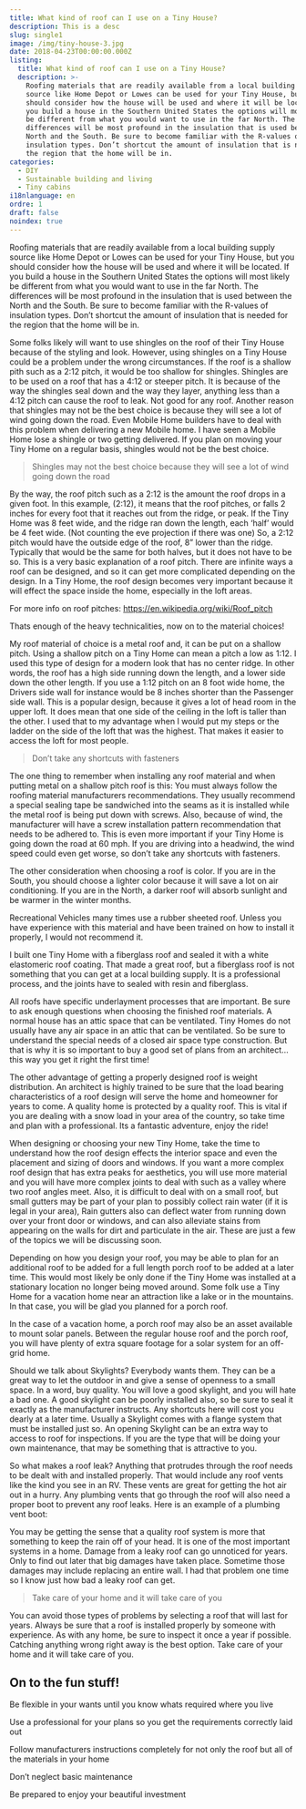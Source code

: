 ```yaml
---
title: What kind of roof can I use on a Tiny House?
description: This is a desc
slug: single1
image: /img/tiny-house-3.jpg
date: 2018-04-23T00:00:00.000Z
listing:
  title: What kind of roof can I use on a Tiny House?
  description: >-
    Roofing materials that are readily available from a local building supply
    source like Home Depot or Lowes can be used for your Tiny House, but you
    should consider how the house will be used and where it will be located. If
    you build a house in the Southern United States the options will most likely
    be different from what you would want to use in the far North. The
    differences will be most profound in the insulation that is used between the
    North and the South. Be sure to become familiar with the R-values of
    insulation types. Don’t shortcut the amount of insulation that is needed for
    the region that the home will be in. 
categories:
  - DIY
  - Sustainable building and living
  - Tiny cabins
i18nlanguage: en
ordre: 1
draft: false
noindex: true
---
```

Roofing materials that are readily available from a local building supply source like Home Depot or Lowes can be used for your Tiny House, but you should consider how the house will be used and where it will be located. If you build a house in the Southern United States the options will most likely be different from what you would want to use in the far North. The differences will be most profound in the insulation that is used between the North and the South. Be sure to become familiar with the R-values of insulation types. Don’t shortcut the amount of insulation that is needed for the region that the home will be in. 

Some folks likely will want to use shingles on the roof of their Tiny House because of the styling and look. However, using shingles on a Tiny House could be a problem under the wrong circumstances. If the roof is a shallow pith such as a 2:12 pitch, it would be too shallow for shingles. Shingles are to be used on a roof that has a 4:12 or steeper pitch. It is because of the way the shingles seal down and the way they layer, anything less than a 4:12 pitch can cause the roof to leak. Not good for any roof. Another reason that shingles may not be the best choice is because they will see a lot of wind going down the road. Even Mobile Home builders have to deal with this problem when delivering a new Mobile home. I have seen a Mobile Home lose a shingle or two getting delivered. If you plan on moving your Tiny Home on a regular basis, shingles would not be the best choice.

> Shingles may not the best choice because they will see a lot of wind going down the road

By the way, the roof pitch such as a 2:12 is the amount the roof drops in a given foot. In this example, (2:12), it means that the roof pitches, or falls 2 inches for every foot that it reaches out from the ridge, or peak. If the Tiny Home was 8 feet wide, and the ridge ran down the length, each ‘half’ would be 4 feet wide. (Not counting the eve projection if there was one) So, a 2:12 pitch would have the outside edge of the roof, 8” lower than the ridge. Typically that would be the same for both halves, but it does not have to be so. This is a very basic explanation of a roof pitch. There are infinite ways a roof can be designed, and so it can get more complicated depending on the design. In a Tiny Home, the roof design becomes very important because it will effect the space inside the home, especially in the loft areas. 

For more info on roof pitches: https://en.wikipedia.org/wiki/Roof_pitch

Thats enough of the heavy technicalities, now on to the material choices!

My roof material of choice is a metal roof and, it can be put on a shallow pitch. Using a shallow pitch on a Tiny Home can mean a pitch a low as 1:12. I used this type of design for a modern look that has no center ridge. In other words, the roof has a high side running down the length, and a lower side down the other length. If you use a 1:12 pitch on an 8 foot wide home, the Drivers side wall for instance would be 8 inches shorter than the Passenger side wall. This is a popular design, because it gives a lot of head room in the upper loft. It does mean that one side of the ceiling in the loft is taller than the other. I used that to my advantage when I would put my steps or the ladder on the side of the loft that was the highest. That makes it easier to access the loft for most people.

> Don’t take any shortcuts with fasteners

The one thing to remember when installing any roof material and when putting metal on a shallow pitch roof is this: You must always follow the roofing material manufacturers recommendations. They usually recommend a special sealing tape be sandwiched into the seams as it is installed while the metal roof is being put down with screws. Also, because of wind, the manufacturer will have a screw installation pattern recommendation that needs to be adhered to. This is even more important if your Tiny Home is going down the road at 60 mph. If you are driving into a headwind, the wind speed could even get worse, so don’t take any shortcuts with fasteners.

The other consideration when choosing a roof is color. If you are in the South, you should choose a lighter color because it will save a lot on air conditioning. If you are in the North, a darker roof will absorb sunlight and be warmer in the winter months.

Recreational Vehicles many times use a rubber sheeted roof. Unless you have experience with this material and have been trained on how to install it properly, I would not recommend it. 

I built one Tiny Home with a fiberglass roof and sealed it with a white elastomeric roof coating. That made a great roof, but a fiberglass roof is not something that you can get at a local building supply. It is a professional process, and the joints have to sealed with resin and fiberglass. 

All roofs have specific underlayment processes that are important. Be sure to ask enough questions when choosing the finished roof materials. A normal house has an attic space that can be ventilated. Tiny Homes do not usually have any air space in an attic that can be ventilated. So be sure to understand the special needs of a closed air space type construction. But that is why it is so important to buy a good set of plans from an architect…this way you get it right the first time!

The other advantage of getting a properly designed roof is weight distribution. An architect is highly trained to be sure that the load bearing characteristics of a roof design will serve the home and homeowner for years to come. A quality home is protected by a quality roof. This is vital if you are dealing with a snow load in your area of the country, so take time and plan with a professional. Its a fantastic adventure, enjoy the ride!

When designing or choosing your new Tiny Home, take the time to understand how the roof design effects the interior space and even the placement and sizing of doors and windows. If you want a more complex roof design that has extra peaks for aesthetics, you will use more material and you will have more complex joints to deal with such as a valley where two roof angles meet. Also, it is difficult to deal with on a small roof, but small gutters may be part of your plan to possibly collect rain water (if it is legal in your area), Rain gutters also can deflect water from running down over your front door or windows, and can also alleviate stains from appearing on the walls for dirt and particulate in the air. These are just a few of the topics we will be discussing soon.

Depending on how you design your roof, you may be able to plan for an additional roof to be added for a full length porch roof to be added at a later time. This would most likely be only done if the Tiny Home was installed at a stationary location no longer being moved around. Some folk use a Tiny Home for a vacation home near an attraction like a lake or in the mountains. In that case, you will be glad you planned for a porch roof.

In the case of a vacation home, a porch roof may also be an asset available to mount solar panels. Between the regular house roof and the porch roof, you will have plenty of extra square footage for a solar system for an off-grid home.

Should we talk about Skylights? Everybody wants them. They can be a great way to let the outdoor in and give a sense of openness to a small space. In a word, buy quality. You will love a good skylight, and you will hate a bad one. A good skylight can be poorly installed also, so be sure to seal it exactly as the manufacturer instructs. Any shortcuts here will cost you dearly at a later time. Usually a Skylight comes with a flange system that must be installed just so. An opening Skylight can be an extra way to access to roof for inspections. If you are the type that will be doing your own maintenance, that may be something that is attractive to you.

So what makes a roof leak? Anything that protrudes through the roof needs to be dealt with and installed properly. That would include any roof vents like the kind you see in an RV. These vents are great for getting the hot air out in a hurry. Any plumbing vents that go through the roof will also need a proper boot to prevent any roof leaks. Here is an example of a plumbing vent boot:

You may be getting the sense that a quality roof system is more that something to keep the rain off of your head. It is one of the most important systems in a home. Damage from a leaky roof can go unnoticed for years. Only to find out later that big damages have taken place. Sometime those damages may include replacing an entire wall. I had that problem one time so I know just how bad a leaky roof can get.

> Take care of your home and it will take care of you

You can avoid those types of problems by selecting a roof that will last for years. Always be sure that a roof is installed properly by someone with experience. As with any home, be sure to inspect it once a year if possible. Catching anything wrong right away is the best option. Take care of your home and it will take care of you.


## On to the fun stuff!

Be flexible in your wants until you know whats required where you live

Use a professional for your plans so you get the requirements correctly laid out

Follow manufacturers instructions completely for not only the roof but all of the materials in your home

Don’t neglect basic maintenance

Be prepared to enjoy your beautiful investment 
